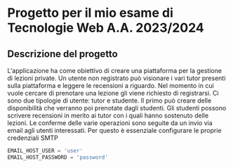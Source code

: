 # Progetto per il mio esame di Tecnologie Web A.A. 2023/2024
## Descrizione del progetto
L'applicazione ha come obiettivo di creare una piattaforma per la gestione di lezioni private.
Un utente non registrato può visionare i vari tutor presenti sulla piattaforma e leggere le recensioni a riguardo.
Nel momento in cui vuole cercare di prenotare una lezione gli viene richiesto di registrarsi.
Ci sono due tipologie di utente: tutor e studente.
Il primo può creare delle disponibilità che verranno poi prenotate dagli studenti.
Gli studenti possono scrivere recensioni in merito ai tutor con i quali hanno sostenuto delle lezioni.
Le conferme delle varie operazioni sono seguite da un invio via email agli utenti interessati.
Per questo è essenziale configurare le proprie credenziali SMTP
```python
EMAIL_HOST_USER = 'user'
EMAIL_HOST_PASSWORD = 'password'
```
